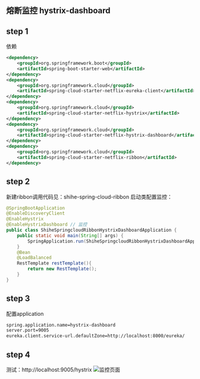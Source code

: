 ## 熔断监控 hystrix-dashboard

## step 1
依赖

```xml
<dependency>
    <groupId>org.springframework.boot</groupId>
    <artifactId>spring-boot-starter-web</artifactId>
</dependency>
<dependency>
    <groupId>org.springframework.cloud</groupId>
    <artifactId>spring-cloud-starter-netflix-eureka-client</artifactId>
</dependency>
<dependency>
    <groupId>org.springframework.cloud</groupId>
    <artifactId>spring-cloud-starter-netflix-hystrix</artifactId>
</dependency>
<dependency>
    <groupId>org.springframework.cloud</groupId>
    <artifactId>spring-cloud-starter-netflix-hystrix-dashboard</artifactId>
</dependency>
<dependency>
    <groupId>org.springframework.cloud</groupId>
    <artifactId>spring-cloud-starter-netflix-ribbon</artifactId>
</dependency>
```

## step 2
新建ribbon调用代码见：shihe-spring-cloud-ribbon
启动类配置监控：
```java
@SpringBootApplication
@EnableDiscoveryClient
@EnableHystrix
@EnableHystrixDashboard // 监控
public class ShiheSpringcloudRibbonHystrixDashboardApplication {
    public static void main(String[] args) {
        SpringApplication.run(ShiheSpringcloudRibbonHystrixDashboardApplication.class, args);
    }
    @Bean
    @LoadBalanced
    RestTemplate restTemplate(){
        return new RestTemplate();
    }
}
```
## step 3 
配置application
```xml
spring.application.name=hystrix-dashboard
server.port=9005
eureka.client.service-url.defaultZone=http://localhost:8000/eureka/

```
## step 4

测试：http://localhost:9005/hystrix
![监控页面](https://mmbiz.qpic.cn/mmbiz_png/a2yUAKXzX0YZflFCgI9jjhUPSHrAcfc5ZnmMozgqXz7f2iagxxnaf2PQQvXLyxbaSFsuXOJdM6Gib6CxoiavLaZ7A/0?wx_fmt=png)

